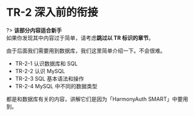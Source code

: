 # TR-2 深入前的衔接

?> **该部分内容适合新手**<br/>如果你发现其中内容过于简单，请考虑**跳过以 TR 标识的章节**。

由于后面我们需要用到数据库，我们这里简单介绍一下。不会很难。

- TR-2-1 认识数据库和 SQL
- TR-2-2 认识 MySQL
- TR-2-3 SQL 基本语法和操作
- TR-2-4 MySQL 中不同的数据类型

都是和数据库有关的内容，讲解它们是因为「HarmonyAuth SMART」中要用到。

